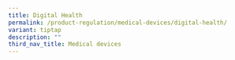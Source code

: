 ```yaml
---
title: Digital Health
permalink: /product-regulation/medical-devices/digital-health/
variant: tiptap
description: ""
third_nav_title: Medical devices
---
```

<p></p>